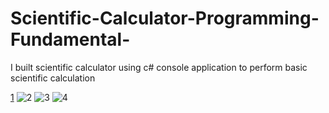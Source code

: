 # Scientific-Calculator-Programming-Fundamental-
I built scientific calculator using c# console application to perform basic scientific calculation

[1](https://user-images.githubusercontent.com/113015136/200160983-fdb3891e-83c7-4235-ac0b-cf3f1fb9d837.PNG)
![2](https://user-images.githubusercontent.com/113015136/200160990-4112de50-3fcb-43b5-8fc8-57ee0f191d6f.PNG)
![3](https://user-images.githubusercontent.com/113015136/200160992-2ed39e40-e18d-4dc9-b73b-3482dbab7525.PNG)
![4](https://user-images.githubusercontent.com/113015136/200160996-a08246b9-3295-4cd1-a66c-47fe5e9848e8.PNG)
